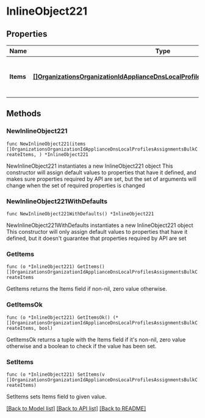 # InlineObject221

## Properties

Name | Type | Description | Notes
------------ | ------------- | ------------- | -------------
**Items** | [**[]OrganizationsOrganizationIdApplianceDnsLocalProfilesAssignmentsBulkCreateItems**](OrganizationsOrganizationIdApplianceDnsLocalProfilesAssignmentsBulkCreateItems.md) | List containing the network ID and Profile ID | 

## Methods

### NewInlineObject221

`func NewInlineObject221(items []OrganizationsOrganizationIdApplianceDnsLocalProfilesAssignmentsBulkCreateItems, ) *InlineObject221`

NewInlineObject221 instantiates a new InlineObject221 object
This constructor will assign default values to properties that have it defined,
and makes sure properties required by API are set, but the set of arguments
will change when the set of required properties is changed

### NewInlineObject221WithDefaults

`func NewInlineObject221WithDefaults() *InlineObject221`

NewInlineObject221WithDefaults instantiates a new InlineObject221 object
This constructor will only assign default values to properties that have it defined,
but it doesn't guarantee that properties required by API are set

### GetItems

`func (o *InlineObject221) GetItems() []OrganizationsOrganizationIdApplianceDnsLocalProfilesAssignmentsBulkCreateItems`

GetItems returns the Items field if non-nil, zero value otherwise.

### GetItemsOk

`func (o *InlineObject221) GetItemsOk() (*[]OrganizationsOrganizationIdApplianceDnsLocalProfilesAssignmentsBulkCreateItems, bool)`

GetItemsOk returns a tuple with the Items field if it's non-nil, zero value otherwise
and a boolean to check if the value has been set.

### SetItems

`func (o *InlineObject221) SetItems(v []OrganizationsOrganizationIdApplianceDnsLocalProfilesAssignmentsBulkCreateItems)`

SetItems sets Items field to given value.



[[Back to Model list]](../README.md#documentation-for-models) [[Back to API list]](../README.md#documentation-for-api-endpoints) [[Back to README]](../README.md)



